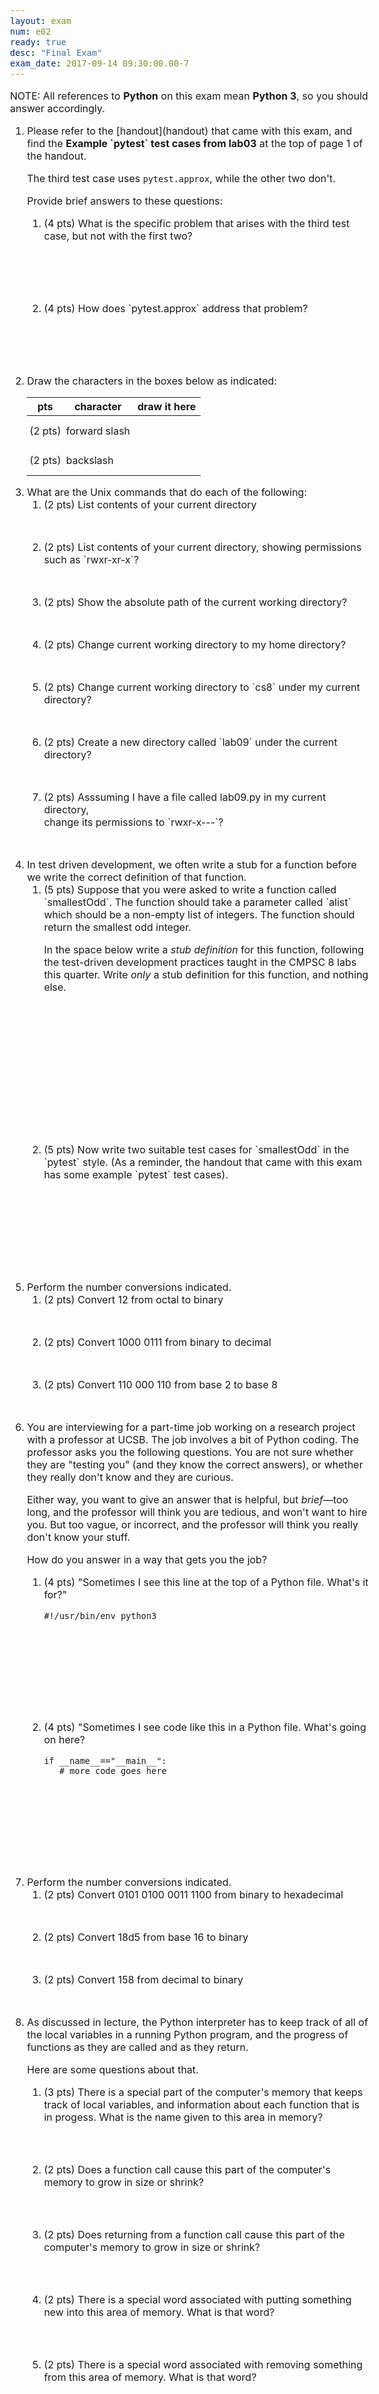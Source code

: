 ```yaml
---
layout: exam
num: e02
ready: true
desc: "Final Exam"
exam_date: 2017-09-14 09:30:00.00-7
---
```


<style>

body {
  font-size: 16px;
}

</style>

<p> NOTE: All references to <b>Python</b> on this exam mean <b>Python 3</b>,
so you should answer accordingly.</p>

<ol>

<li class="page-break-before" markdown="1">Please refer to the [handout](handout) that came with this exam, and find the <b>Example `pytest` test cases from lab03</b> at the top of page 1 of the handout.

The third test case uses `pytest.approx`, while the other two don't.

Provide brief answers to these questions:

<ol>
<li style="margin-bottom:6em;">(4 pts) What is the specific problem that arises with the third test case, but not with the first two?
</li>
<li style="margin-bottom:6em;" markdown="1">(4 pts) How does `pytest.approx` address that problem?
</li>
</ol>

</li>



<li class="page-break-before" markdown="1" style="margin-bottom:0em;" markdown="1"> Draw the characters in the boxes below as indicated:

<style>
div.bigrows table * td { height: 3em; padding: 4px;}
</style>
<div class="bigrows">

| pts | character | draw it here |
|-----|-----------|--------------|
| (2 pts) | forward slash |   |
| (2 pts) | backslash |  |

</div>

</li>

<li markdown="1" style="clear: left; margin-bottom:1em;"> What are the Unix commands that do each of the following:

<ol>
<li markdown="1" style="margin-bottom:3em;"> (2 pts) List contents of your current directory
</li>
<li markdown="1" style="margin-bottom:3em;"> (2 pts) List contents of your current directory, showing permissions such as `rwxr-xr-x`?
</li>
<li markdown="1" style="margin-bottom:3em;"> (2 pts) Show the absolute path of the current working directory? 
</li>
<li markdown="1" style="margin-bottom:3em;"> (2 pts) Change current working directory to my home directory?
</li>
<li markdown="1" style="margin-bottom:3em;"> (2 pts) Change current working directory to `cs8` under my current directory?
</li>
<li markdown="1" style="margin-bottom:3em;"> (2 pts) Create a new directory called `lab09` under the current directory?	
</li>
<li markdown="1" style="margin-bottom:3em;"> (2 pts) Asssuming I have a file called lab09.py in my current directory, <br> change its permissions to `rwxr-x---`?
</li>

</ol>

</li>



<li class="page-break-before" markdown="1" style="margin-bottom:10em;clear:left;"> In test driven development, we often write a stub for a function before we write the correct definition of that function.

<ol> <li markdown="1" style="margin-bottom:15em;"> (5 pts) Suppose
that you were asked to write a function called `smallestOdd`.  The
function should take a parameter called `alist` which should be a
non-empty list of integers.  The function should return the smallest
odd integer.

In the space below write a *stub definition* for this function,
following the test-driven development practices taught in the CMPSC 8
labs this quarter.  Write *only* a stub definition for this function,
and nothing else.

</li>
<li markdown="1" style="margin-bottom:0em;"> (5 pts) Now write two suitable test cases for `smallestOdd` in the `pytest` style.   (As a reminder, the handout that came with this exam has some example `pytest` test cases).
</li>

</ol>

</li>

<li >Perform the number conversions indicated.

<style>
ol.numconv li {
  margin-bottom: 3em;
}
</style>

<ol class="numconv">
<li> (2 pts) Convert 12 from octal to binary
</li>
<li> (2 pts) Convert 1000 0111 from binary to decimal

</li>
<li> (2 pts) Convert 110 000 110 from base 2 to base 8

</li>
</ol>
</li>


<li markdown="1" class="page-break-before" markdown="1">  You are interviewing for a part-time job working on a research project with a professor at UCSB.   The job involves a bit of Python coding.  The professor asks you the following questions. You are not sure whether they are "testing you" (and they know the correct answers), or whether they really don't know and they are curious.

Either way, you want to give an answer that is helpful, but *brief*&mdash;too long, and the professor will think you are tedious, and won't want to hire you.  But too vague, or incorrect, and the professor will think you really don't know your stuff.

How do you answer in a way that gets you the job?

<ol>
<li markdown="1" style="margin-bottom: 10em;">(4 pts) "Sometimes I see this line at the top of a Python file.  What's it for?"

```
#!/usr/bin/env python3
```

</li>
<li markdown="1" style="margin-bottom: 10em;">(4 pts) "Sometimes I see code like this in a Python file.  What's going on here?

```
if __name__=="__main__":
   # more code goes here

```

</li>


</ol>
</li>

<li >Perform the number conversions indicated.

<style>
ol.numconv li {
  margin-bottom: 3em;
}
</style>

<ol class="numconv">
<li> (2 pts) Convert 0101 0100 0011 1100 from binary to hexadecimal

</li>
<li> (2 pts) Convert 18d5 from base 16 to binary

</li>
<li> (2 pts) Convert 158 from decimal to binary
</li>
</ol>
</li>



<li  class="page-break-before" markdown="1" style="margin-bottom:2in; clear:left;">
As discussed in lecture, the Python interpreter has to keep track of
all of the local variables in a running Python program, and the progress
of functions as they are called and as they return.

Here are some questions about that. 

<ol>
<li style="margin-bottom:4em;"> (3 pts)
There is a special part of the computer's memory
that keeps track of local variables, and information about each
function that is in progess.  What is the name given to this area in
memory?
</li>
<li style="margin-bottom:4em;"> (2 pts)
Does a function call cause this part of the computer's memory to grow in
size or shrink?
</li>
<li style="margin-bottom:4em;"> (2 pts)
Does returning from a function call cause this part of the computer's memory to grow in size or shrink?
</li>
<li style="margin-bottom:4em;"> (2 pts)
There is a special word associated with putting something new into this area of memory.   What is that word?
</li>
<li style="margin-bottom:4em;"> (2 pts)
There is a special word associated with removing something from this area of memory.  What is that word?
</li>

</ol>
</li>


<li class="page-break-before what-output" markdown="1"> On the [handout](handout) , you'll find several attempts at writing
a function to find the index of the shortest string in a list with names
such as `indexShortest_a`, `indexShortest_b`, etc.  Please locate those on the
handout before reading further.

These functions are intended to operate as follows:

* If the parameter alist is not a list, is empty, or contains anything that
  is not of type `str`, then raise a `ValueError` with an appropriate message.
* Otherwise, return the index of the shortest string.
* If there is a tie, i.e. two or more strings of equal length, return the
   index that is the <b>smallest index</b> among the indexes of all strings
  of that length. For example for `['bear','dog','cat']`, return
   `1` for `'dog'` because it has a smaller index than `2` for `'cat'`.


<p style="clear:both;">That is how the functions are supposed to work.   However, any or all of them <b>may or may not contain bugs</b>.</p>

Your job is to *do what Python would do* with this code, i.e. indicate the output of the function call shown.

Assume that it has been loaded into `idle3` and that we've selected `Run Module` (or pressed F5.)    Then we typed in the function call shown, and something is printed as a result.  

Which of the answers shown matches what is printed?   Put a check mark (&#x2714;) in the appropriate column.  The first is done for you as an illustration

<style>
li.what-output table {
  margin-bottom: 4px;
}

li.what-output table * th {
  font-size: 90%;
  line-height: 90%;
}
li.what-output table * td {
  font-size: 100%;
  line-height: 120%;
}

li.what-output table * td:first-of-type {
  font-size: 90%;
  font-family: Arial Narrow, Arial, sans-serif;
}

</style>

| Points | Function Call | `0` | `1` | `2` | `3` | `None` | Python<br>error<br>message | something<br>else |
|-----|---------------|-----|-----|-----|-----|--------|----------------------------|-------------------|
| (0 pts) |`indexShortest_a(['ant','dog','bear','horse'])` | &#x2714; | | | | | | |
| (3 pts)   | `indexShortest_a(['tiger','cow','cat','monkey'])` | | | | | | | |
| (3 pts)   | `indexShortest_a(['rat','pig','fish','ox'])` | | | | | | | | 

| Points | Function Call | `0` | `1` | `2` | `3` | `None` | Python<br>error<br>message | something<br>else |
|-----|---------------|-----|-----|-----|-----|--------|----------------------------|-------------------|
| (3 pts) | `indexShortest_b(['ant','dog','bear','horse'])`    | | | | | | | |
| (3 pts) | `indexShortest_b(['tiger','cow','cat','monkey'])` | | | | | | | |
| (3 pts) | `indexShortest_b(['rat','pig','fish','ox'])`      | | | | | | | | 

| Points | Function Call | `0` | `1` | `2` | `3` | `None` | Python<br>error<br>message | something<br>else |
|-----|---------------|-----|-----|-----|-----|--------|----------------------------|-------------------|
| (3 pts) | `indexShortest_c(['ant','dog','bear','horse'])`    | | | | | | | |
| (3 pts) | `indexShortest_c(['tiger','cow','cat','monkey'])` | | | | | | | |
| (3 pts) | `indexShortest_c(['rat','pig','fish','ox'])`      | | | | | | | | 



| Points | Function Call | `0` | `1` | `2` | `3` | `None` | Python<br>error<br>message | something<br>else |
|-----|---------------|-----|-----|-----|-----|--------|----------------------------|-------------------|
| (3 pts) | `indexShortest_d(['ant','dog','bear','horse'])`    | | | | | | | |
| (3 pts) | `indexShortest_d(['tiger','cow','cat','monkey'])` | | | | | | | |
| (3 pts) | `indexShortest_d(['rat','pig','fish','ox'])`      | | | | | | | | 


</li>


</ol>
